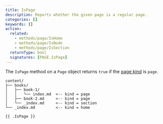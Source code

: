 ```yaml
---
title: IsPage
description: Reports whether the given page is a regular page.
categories: []
keywords: []
action:
  related:
    - methods/page/IsHome
    - methods/page/IsNode
    - methods/page/IsSection
  returnType: bool
  signatures: [PAGE.IsPage]
---
```


The `IsPage` method on a `Page` object returns `true` if the [page kind](g) is `page`.

```text
content/
├── books/
│   ├── book-1/
│   │   └── index.md  <-- kind = page
│   ├── book-2.md     <-- kind = page
│   └── _index.md     <-- kind = section
└── _index.md         <-- kind = home
```

```go-html-template
{{ .IsPage }}
```
